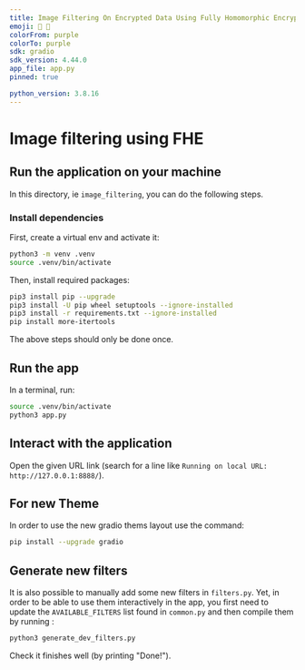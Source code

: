 ```yaml
---
title: Image Filtering On Encrypted Data Using Fully Homomorphic Encryption
emoji: 📸 🌄
colorFrom: purple
colorTo: purple
sdk: gradio
sdk_version: 4.44.0
app_file: app.py
pinned: true

python_version: 3.8.16
---
```


# Image filtering using FHE

## Run the application on your machine

In this directory, ie `image_filtering`, you can do the following steps.

### Install dependencies

First, create a virtual env and activate it:

```bash
python3 -m venv .venv
source .venv/bin/activate
```

Then, install required packages:

```bash
pip3 install pip --upgrade
pip3 install -U pip wheel setuptools --ignore-installed
pip3 install -r requirements.txt --ignore-installed
pip install more-itertools
```

The above steps should only be done once.

## Run the app

In a terminal, run:

```bash
source .venv/bin/activate
python3 app.py
```

## Interact with the application

Open the given URL link (search for a line like `Running on local URL:  http://127.0.0.1:8888/`).

## For new Theme

In order to use the new gradio thems layout use the command:

```bash
pip install --upgrade gradio

```

## Generate new filters

It is also possible to manually add some new filters in `filters.py`. Yet, in order to be able to use
them interactively in the app, you first need to update the `AVAILABLE_FILTERS` list found in `common.py`
and then compile them by running :

```bash
python3 generate_dev_filters.py
```

Check it finishes well (by printing "Done!").
